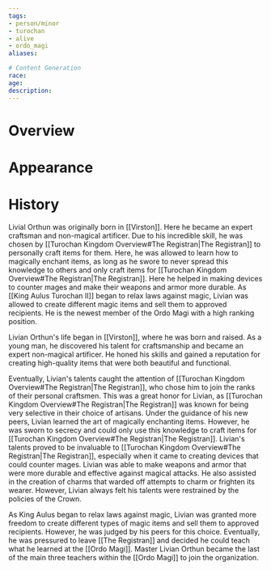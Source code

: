 ```yaml
---
tags:
- person/minor
- turochan
- alive
- ordo_magi
aliases:

# Content Generation
race:
age:
description:
---
```

# Overview

# Appearance
# History
Livial Orthun was originally born in [[Virston]]. Here he became an expert craftsman and non-magical artificer. Due to his incredible skill, he was chosen by [[Turochan Kingdom Overview#The Registran|The Registran]] to personally craft items for them. Here, he was allowed to learn how to magically enchant items, as long as he swore to never spread this knowledge to others and only craft items for [[Turochan Kingdom Overview#The Registran|The Registran]]. Here he helped in making devices to counter mages and make their weapons and armor more durable. As [[King Aulus Turochan II]] began to relax laws against magic, Livian was allowed to create different magic items and sell them to approved recipients. He is the newest member of the Ordo Magi with a high ranking position.

Livian Orthun's life began in [[Virston]], where he was born and raised. As a young man, he discovered his talent for craftsmanship and became an expert non-magical artificer. He honed his skills and gained a reputation for creating high-quality items that were both beautiful and functional.

Eventually, Livian's talents caught the attention of [[Turochan Kingdom Overview#The Registran|The Registran]], who chose him to join the ranks of their personal craftsmen. This was a great honor for Livian, as [[Turochan Kingdom Overview#The Registran|The Registran]] was known for being very selective in their choice of artisans. Under the guidance of his new peers, Livian learned the art of magically enchanting items. However, he was sworn to secrecy and could only use this knowledge to craft items for [[Turochan Kingdom Overview#The Registran|The Registran]].
Livian's talents proved to be invaluable to [[Turochan Kingdom Overview#The Registran|The Registran]], especially when it came to creating devices that could counter mages. Livian was able to make weapons and armor that were more durable and effective against magical attacks. He also assisted in the creation of charms that warded off attempts to charm or frighten its wearer. However, Livian always felt his talents were restrained by the policies of the Crown.

As King Aulus began to relax laws against magic, Livian was granted more freedom to create different types of magic items and sell them to approved recipients. However, he was judged by his peers for this choice. Eventually, he was pressured to leave [[The Registran]] and decided he could teach what he learned at the [[Ordo Magi]]. Master Livian Orthun became the last of the main three teachers within the [[Ordo Magi]] to join the organization.